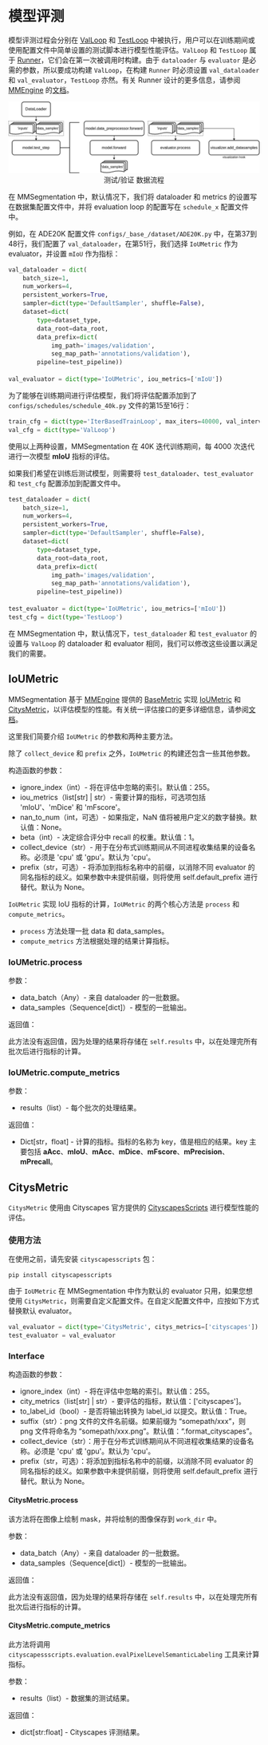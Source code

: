 # 模型评测

模型评测过程会分别在 [ValLoop](https://github.com/open-mmlab/mmengine/blob/main/mmengine/runner/loops.py#L300) 和 [TestLoop](https://github.com/open-mmlab/mmengine/blob/main/mmengine/runner/loops.py#L373) 中被执行，用户可以在训练期间或使用配置文件中简单设置的测试脚本进行模型性能评估。`ValLoop` 和 `TestLoop` 属于 [Runner](https://github.com/open-mmlab/mmengine/blob/main/mmengine/runner/runner.py#L59)，它们会在第一次被调用时构建。由于 `dataloader` 与 `evaluator` 是必需的参数，所以要成功构建 `ValLoop`，在构建 `Runner` 时必须设置 `val_dataloader` 和 `val_evaluator`，`TestLoop` 亦然。有关 Runner 设计的更多信息，请参阅 [MMEngine](https://github.com/open-mmlab/mmengine) 的[文档](https://github.com/open-mmlab/mmengine/blob/main/docs/zh_cn/design/runner.md)。

<center>
  <img src='../../../resources/test_step.png' />
  <center>测试/验证 数据流程</center>
</center>

在 MMSegmentation 中，默认情况下，我们将 dataloader 和 metrics 的设置写在数据集配置文件中，并将 evaluation loop 的配置写在 `schedule_x` 配置文件中。

例如，在 ADE20K 配置文件 `configs/_base_/dataset/ADE20K.py` 中，在第37到48行，我们配置了 `val_dataloader`，在第51行，我们选择 `IoUMetric` 作为 evaluator，并设置 `mIoU` 作为指标：

```python
val_dataloader = dict(
    batch_size=1,
    num_workers=4,
    persistent_workers=True,
    sampler=dict(type='DefaultSampler', shuffle=False),
    dataset=dict(
        type=dataset_type,
        data_root=data_root,
        data_prefix=dict(
            img_path='images/validation',
            seg_map_path='annotations/validation'),
        pipeline=test_pipeline))

val_evaluator = dict(type='IoUMetric', iou_metrics=['mIoU'])
```

为了能够在训练期间进行评估模型，我们将评估配置添加到了 `configs/schedules/schedule_40k.py` 文件的第15至16行：

```python
train_cfg = dict(type='IterBasedTrainLoop', max_iters=40000, val_interval=4000)
val_cfg = dict(type='ValLoop')
```

使用以上两种设置，MMSegmentation 在 40K 迭代训练期间，每 4000 次迭代进行一次模型 **mIoU** 指标的评估。

如果我们希望在训练后测试模型，则需要将 `test_dataloader`、`test_evaluator` 和 `test_cfg` 配置添加到配置文件中。

```python
test_dataloader = dict(
    batch_size=1,
    num_workers=4,
    persistent_workers=True,
    sampler=dict(type='DefaultSampler', shuffle=False),
    dataset=dict(
        type=dataset_type,
        data_root=data_root,
        data_prefix=dict(
            img_path='images/validation',
            seg_map_path='annotations/validation'),
        pipeline=test_pipeline))

test_evaluator = dict(type='IoUMetric', iou_metrics=['mIoU'])
test_cfg = dict(type='TestLoop')
```

在 MMSegmentation 中，默认情况下，`test_dataloader` 和 `test_evaluator` 的设置与 `ValLoop` 的 dataloader 和 evaluator 相同，我们可以修改这些设置以满足我们的需要。

## IoUMetric

MMSegmentation 基于 [MMEngine](https://github.com/open-mmlab/mmengine) 提供的 [BaseMetric](https://github.com/open-mmlab/mmengine/blob/main/mmengine/evaluator/metric.py) 实现 [IoUMetric](https://github.com/open-mmlab/mmsegmentation/blob/1.x/mmseg/evaluation/metrics/iou_metric.py) 和 [CitysMetric](https://github.com/open-mmlab/mmsegmentation/blob/1.x/mmseg/evaluation/metrics/citys_metric.py)，以评估模型的性能。有关统一评估接口的更多详细信息，请参阅[文档](https://mmengine.readthedocs.io/zh_CN/latest/tutorials/evaluation.html)。

这里我们简要介绍 `IoUMetric` 的参数和两种主要方法。

除了 `collect_device` 和 `prefix` 之外，`IoUMetric` 的构建还包含一些其他参数。

构造函数的参数：

- ignore_index（int）- 将在评估中忽略的索引。默认值：255。
- iou_metrics（list\[str\] | str）- 需要计算的指标，可选项包括 'mIoU'、'mDice' 和 'mFscore'。
- nan_to_num（int，可选）- 如果指定，NaN 值将被用户定义的数字替换。默认值：None。
- beta（int）- 决定综合评分中 recall 的权重。默认值：1。
- collect_device（str）- 用于在分布式训练期间从不同进程收集结果的设备名称。必须是 'cpu' 或 'gpu'。默认为 'cpu'。
- prefix（str，可选）- 将添加到指标名称中的前缀，以消除不同 evaluator 的同名指标的歧义。如果参数中未提供前缀，则将使用 self.default_prefix 进行替代。默认为 None。

`IoUMetric` 实现 IoU 指标的计算，`IoUMetric` 的两个核心方法是 `process` 和 `compute_metrics`。

- `process` 方法处理一批 data 和 data_samples。
- `compute_metrics` 方法根据处理的结果计算指标。

### IoUMetric.process

参数：

- data_batch（Any）- 来自 dataloader 的一批数据。
- data_samples（Sequence\[dict\]）- 模型的一批输出。

返回值：

此方法没有返回值，因为处理的结果将存储在 `self.results` 中，以在处理完所有批次后进行指标的计算。

### IoUMetric.compute_metrics

参数：

- results（list）- 每个批次的处理结果。

返回值：

- Dict\[str，float\] - 计算的指标。指标的名称为 key，值是相应的结果。key 主要包括 **aAcc**、**mIoU**、**mAcc**、**mDice**、**mFscore**、**mPrecision**、**mPrecall**。

## CitysMetric

`CitysMetric` 使用由 Cityscapes 官方提供的 [CityscapesScripts](https://github.com/mcordts/cityscapesScripts) 进行模型性能的评估。

### 使用方法

在使用之前，请先安装 `cityscapesscripts` 包：

```shell
pip install cityscapesscripts
```

由于 `IoUMetric` 在 MMSegmentation 中作为默认的 evaluator 只用，如果您想使用 `CitysMetric`，则需要自定义配置文件。在自定义配置文件中，应按如下方式替换默认 evaluator。

```python
val_evaluator = dict(type='CitysMetric', citys_metrics=['cityscapes'])
test_evaluator = val_evaluator
```

### Interface

构造函数的参数：

- ignore_index（int）- 将在评估中忽略的索引。默认值：255。
- city_metrics（list\[str\] | str）- 要评估的指标，默认值：\['cityscapes'\]。
- to_label_id（bool）- 是否将输出转换为 label_id 以提交。默认值：True。
- suffix（str）：png 文件的文件名前缀。如果前缀为 “somepath/xxx”，则 png 文件将命名为 “somepath/xxx.png”。默认值：“.format_cityscapes”。
- collect_device（str）：用于在分布式训练期间从不同进程收集结果的设备名称。必须是 'cpu' 或 'gpu'。默认为 'cpu'。
- prefix（str，可选）：将添加到指标名称中的前缀，以消除不同 evaluator 的同名指标的歧义。如果参数中未提供前缀，则将使用 self.default_prefix 进行替代。默认为 None。

#### CitysMetric.process

该方法将在图像上绘制 mask，并将绘制的图像保存到 `work_dir` 中。

参数：

- data_batch（Any）- 来自 dataloader 的一批数据。
- data_samples（Sequence\[dict\]）- 模型的一批输出。

返回值：

此方法没有返回值，因为处理的结果将存储在 `self.results` 中，以在处理完所有批次后进行指标的计算。

#### CitysMetric.compute_metrics

此方法将调用 `cityscapessscripts.evaluation.evalPixelLevelSemanticLabeling` 工具来计算指标。

参数：

- results（list）- 数据集的测试结果。

返回值：

- dict\[str:float\] - Cityscapes 评测结果。
